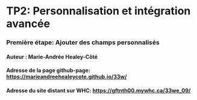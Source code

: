 # TP2: Personnalisation et intégration avancée

### Première étape: Ajouter des champs personnalisés

#### Auteur : Marie-Andrée Healey-Côté

#### Adresse de la page github-page: https://marieandreehealeycote.github.io/33w/

#### Adresse du site distant sur WHC: https://gftnth00.mywhc.ca/33we_09/
